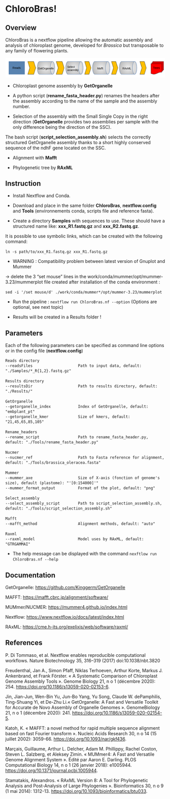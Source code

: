 # ChloroBras!

## Overview

ChloroBras is a nextflow pipeline allowing the automatic assembly and analysis of chloroplast genome, developed for *Brassica* but transposable to any family of flowering plants.

![screenshot](ChloroBrasPipeline.png)

- Chloroplast genome assembly by **GetOrganelle**

- A python script (**rename_fasta_header.py**) renames the headers after the assembly according to the name of the sample and the assembly number.

- Selection of the assembly with the Small Single Copy in the right direction (**GetOrganelle** provides two assemblies per sample with the only difference being the direction of the SSC).

The bash script (**script_selection_assembly.sh**) selects the correctly structured GetOrganelle assembly thanks to a short highly conserved sequence of the ndhF gene located on the SSC.

- Alignment with **Mafft**

- Phylogenetic tree by **RAxML**

## Instruction

- Install Nextflow and Conda.

- Download and place in the same folder **ChloroBras**, **nextflow.config** and **Tools** (environnements conda, scripts file and reference fasta).

- Create a directory **Samples** with sequences to use. These should have a structured name like: **xxx_R1.fastq.gz** and **xxx_R2.fastq.gz**. 

It is possible to use symbolic links, which can be created with the following command:

`ln -s path/to/xxx_R1.fastq.gz xxx_R1.fastq.gz`


- WARNING : Compatibility problem between latest version of Gnuplot and Mummer

-> delete the 3 “set mouse” lines in the work/conda/mummer/opt/mummer-3.23/mummerplot file created after installation of the conda environment :

`sed -i '/set mouse/d' ./work/conda/mummer*/opt/mummer-3.23/mummerplot`

- Run the pipeline : `nextflow run ChloroBras.nf --option` (Options are optional, see next topic) 

- Results will be created in a Results folder !

## Parameters

Each of the following parameters can be specified as command line options or in the config file (**nextflow.config**)

    Reads directory
    --readsFiles                    Path to input data, default: "./Samples/*_R{1,2}.fastq.gz"

    Results directory
    --resultsDir                    Path to results directory, default: "./Results/"

    GetOrganelle
    --getorganelle_index            Index of GetOrganelle, default: "embplant_pt"
    --getorganelle_kmer             Size of kmers, default: "21,45,65,85,105"

    Rename_headers
    --rename_script                 Path to rename_fasta_header.py, default: "./Tools/rename_fasta_header.py"

    Nucmer
    --nucmer_ref                    Path to Fasta reference for alignment, default: "./Tools/brassica_oleracea.fasta"

    Mummer
    --mummer_axe                    Size of X-axis (fonction of genome's size), default (plastome): "'[0:154000]'"
    --mummer_format_output          Format of the plot, default: "png"

    Select_assembly
    --select_assembly_script        Path to script_selection_assembly.sh, default: "./Tools/script_selection_assembly.sh"

    Mafft
    --mafft_method                  Alignment methods, default: "auto"

    Raxml
    --raxml_model                   Model uses by RAxML, default: "GTRGAMMAI"

- The help message can be displayed with the command `nexftlow run ChloroBras.nf --help`
    
## Documentation

GetOrganelle: https://github.com/Kinggerm/GetOrganelle

MAFFT: https://mafft.cbrc.jp/alignment/software/

MUMmer/NUCMER: https://mummer4.github.io/index.html

Nextflow: https://www.nextflow.io/docs/latest/index.html

RAxML: https://cme.h-its.org/exelixis/web/software/raxml/

## References
    
P. Di Tommaso, et al. Nextflow enables reproducible computational workflows. Nature Biotechnology 35, 316–319 (2017) doi:10.1038/nbt.3820

Freudenthal, Jan A., Simon Pfaff, Niklas Terhoeven, Arthur Korte, Markus J. Ankenbrand, et Frank Förster. « A Systematic Comparison of Chloroplast Genome Assembly Tools ». Genome Biology 21, n o 1 (décembre 2020): 254. https://doi.org/10.1186/s13059-020-02153-6.

Jin, Jian-Jun, Wen-Bin Yu, Jun-Bo Yang, Yu Song, Claude W. dePamphilis, Ting-Shuang Yi, et De-Zhu Li.« GetOrganelle: A Fast and Versatile Toolkit for Accurate de Novo Assembly of Organelle Genomes ». GenomeBiology 21, n o 1 (décembre 2020): 241. https://doi.org/10.1186/s13059-020-02154-5.

Katoh, K. « MAFFT: a novel method for rapid multiple sequence alignment based on fast Fourier transform ». Nucleic Acids Research 30, n o 14 (15 juillet 2002): 3059-66. https://doi.org/10.1093/nar/gkf436.

Marçais, Guillaume, Arthur L. Delcher, Adam M. Phillippy, Rachel Coston, Steven L. Salzberg, et Aleksey Zimin. « MUMmer4: A Fast and Versatile Genome Alignment System ». Édité par Aaron E. Darling. PLOS Computational Biology 14, n o 1 (26 janvier 2018): e1005944. https://doi.org/10.1371/journal.pcbi.1005944.

Stamatakis, Alexandros. « RAxML Version 8: A Tool for Phylogenetic Analysis and Post-Analysis of Large Phylogenies ». Bioinformatics 30, n o 9 (1 mai 2014): 1312-13. https://doi.org/10.1093/bioinformatics/btu033.
